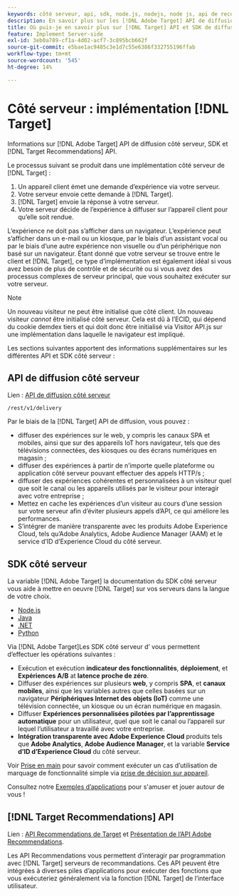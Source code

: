 ```yaml
---
keywords: côté serveur, api, sdk, node.js, nodejs, node js, api de recommandations, api, api, api, server side1
description: En savoir plus sur les [!DNL Adobe Target] API de diffusion côté serveur, SDK et [!DNL Target Recommendations] API.
title: Où puis-je en savoir plus sur [!DNL Target] API et SDK de diffusion côté serveur ?
feature: Implement Server-side
exl-id: 3eb0a789-cf1a-4d02-acf7-3c895bcb662f
source-git-commit: e5bae1ac9485c3e1d7c55e6386f332755196ffab
workflow-type: tm+mt
source-wordcount: '545'
ht-degree: 14%

---
```


# Côté serveur : implémentation [!DNL Target]

Informations sur [!DNL Adobe Target] API de diffusion côté serveur, SDK et [!DNL Target Recommendations] API.

Le processus suivant se produit dans une implémentation côté serveur de [!DNL Target] :

1. Un appareil client émet une demande d’expérience via votre serveur.
1. Votre serveur envoie cette demande à [!DNL Target].
1. [!DNL Target] envoie la réponse à votre serveur.
1. Votre serveur décide de l’expérience à diffuser sur l’appareil client pour qu’elle soit rendue.

L’expérience ne doit pas s’afficher dans un navigateur. L’expérience peut s’afficher dans un e-mail ou un kiosque, par le biais d’un assistant vocal ou par le biais d’une autre expérience non visuelle ou d’un périphérique non basé sur un navigateur. Étant donné que votre serveur se trouve entre le client et [!DNL Target], ce type d’implémentation est également idéal si vous avez besoin de plus de contrôle et de sécurité ou si vous avez des processus complexes de serveur principal, que vous souhaitez exécuter sur votre serveur.

>[!NOTE]
>
>Un nouveau visiteur ne peut être initialisé que côté client. Un nouveau visiteur *cannot* être initialisé côté serveur. Cela est dû à l’ECID, qui dépend du cookie demdex tiers et qui doit donc être initialisé via Visitor API.js sur une implémentation dans laquelle le navigateur est impliqué.

Les sections suivantes apportent des informations supplémentaires sur les différentes API et SDK côté serveur :

## API de diffusion côté serveur

Lien : [API de diffusion côté serveur](/help/dev/implement/delivery-api/overview.md)

`/rest/v1/delivery`

Par le biais de la [!DNL Target] API de diffusion, vous pouvez :

* diffuser des expériences sur le web, y compris les canaux SPA et mobiles, ainsi que sur des appareils IoT hors navigateur, tels que des télévisions connectées, des kiosques ou des écrans numériques en magasin ;
* diffuser des expériences à partir de n’importe quelle plateforme ou application côté serveur pouvant effectuer des appels HTTP/s ;
* diffuser des expériences cohérentes et personnalisées à un visiteur quel que soit le canal ou les appareils utilisés par le visiteur pour interagir avec votre entreprise ;
* Mettez en cache les expériences d’un visiteur au cours d’une session sur votre serveur afin d’éviter plusieurs appels d’API, ce qui améliore les performances.
* S’intégrer de manière transparente avec les produits Adobe Experience Cloud, tels qu’Adobe Analytics, Adobe Audience Manager (AAM) et le service d’ID d’Experience Cloud du côté serveur.

## SDK côté serveur

La variable [!DNL Adobe Target] la documentation du SDK côté serveur vous aide à mettre en oeuvre [!DNL Target] sur vos serveurs dans la langue de votre choix.

* [Node.js](node-js/overview.md)
* [Java](java/overview.md)
* [.NET](net/overview.md)
* [Python](python/overview.md)

Via [!DNL Adobe Target]Les SDK côté serveur d’ vous permettent d’effectuer les opérations suivantes :

* Exécution et exécution **indicateur des fonctionnalités**, **déploiement**, et **Expériences A/B** at **latence proche de zéro**.
* Diffuser des expériences sur plusieurs **web**, y compris **SPA**, et **canaux mobiles**, ainsi que les variables autres que celles basées sur un navigateur **Périphériques Internet des objets (IoT)** comme une télévision connectée, un kiosque ou un écran numérique en magasin.
* Diffuser **Expériences personnalisées pilotées par l’apprentissage automatique** pour un utilisateur, quel que soit le canal ou l’appareil sur lequel l’utilisateur a travaillé avec votre entreprise.
* **Intégration transparente avec Adobe Experience Cloud** produits tels que **Adobe Analytics**, **Adobe Audience Manager**, et la variable **Service d’ID d’Experience Cloud** du côté serveur.

Voir [Prise en main](sdk-guides/getting-started/getting-started.md) pour savoir comment exécuter un cas d’utilisation de marquage de fonctionnalité simple via [prise de décision sur appareil](sdk-guides/on-device-decisioning/overview.md).

Consultez notre [Exemples d’applications](sdk-guides/sample-apps/sample-apps.md) pour s&#39;amuser et jouer autour de vous !

## [!DNL Target Recommendations] API

Lien : [API Recommendations de Target](https://developers.adobetarget.com/api/recommendations) et [Présentation de l’API Adobe Recommendations](../../before-administer/recs-api/overview.md).

Les API Recommendations vous permettent d’interagir par programmation avec [!DNL Target] serveurs de recommandations. Ces API peuvent être intégrées à diverses piles d’applications pour exécuter des fonctions que vous exécuteriez généralement via la fonction [!DNL Target] de l’interface utilisateur.
